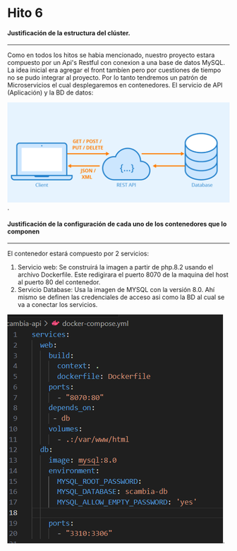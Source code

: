 
# Hito 6

#### Justificación de la estructura del clúster.
------------

Como en todos los hitos se habia mencionado, nuestro proyecto estara compuesto por un Api's Restful con conexion a una base de datos MySQL. La idea inicial era agregar el front tambíen pero por cuestiones de tiempo no se pudo integrar al proyecto. Por lo tanto tendremos un patrón de Microservicios el cual desplegaremos en contenedores. El servicio de API (Aplicación) y la BD de datos:

![](https://raw.githubusercontent.com/florescobar/Scambia-PracticasCC-UGR/main/docs/img/hito6_1.png).

#### Justificación de la configuración de cada uno de los contenedores que lo componen
------------

El contenedor estará compuesto por 2 servicios:

1. Servicio web: Se construirá la imagen a partir de php.8.2 usando el archivo Dockerfile. Este redigirara el puerto 8070 de la maquina del host al puerto 80 del contenedor. 
2. Servicio Database: Usa la imagen de MYSQL con la versión 8.0. Ahí mismo se definen las credenciales de acceso asi como la BD al cual se va a conectar los servicios.


![](https://raw.githubusercontent.com/florescobar/Scambia-PracticasCC-UGR/main/docs/img/hito6_2.png).
